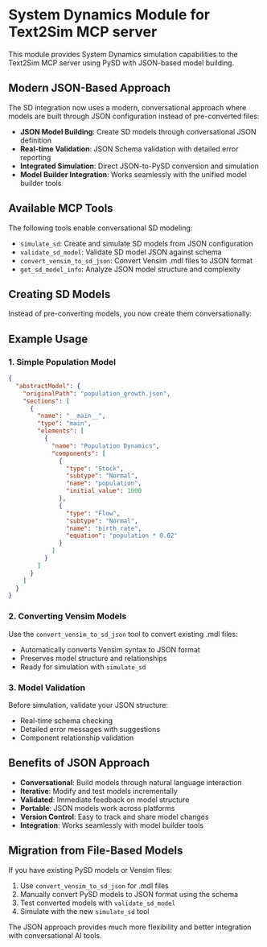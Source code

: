 # System Dynamics Module for Text2Sim MCP server

This module provides System Dynamics simulation capabilities to the Text2Sim MCP server using PySD with JSON-based model building.

## Modern JSON-Based Approach

The SD integration now uses a modern, conversational approach where models are built through JSON configuration instead of pre-converted files:

- **JSON Model Building**: Create SD models through conversational JSON definition
- **Real-time Validation**: JSON Schema validation with detailed error reporting
- **Integrated Simulation**: Direct JSON-to-PySD conversion and simulation
- **Model Builder Integration**: Works seamlessly with the unified model builder tools

## Available MCP Tools

The following tools enable conversational SD modeling:

- `simulate_sd`: Create and simulate SD models from JSON configuration
- `validate_sd_model`: Validate SD model JSON against schema
- `convert_vensim_to_sd_json`: Convert Vensim .mdl files to JSON format
- `get_sd_model_info`: Analyze JSON model structure and complexity

## Creating SD Models

Instead of pre-converting models, you now create them conversationally:

## Example Usage

### 1. Simple Population Model
```json
{
  "abstractModel": {
    "originalPath": "population_growth.json",
    "sections": [
      {
        "name": "__main__",
        "type": "main",
        "elements": [
          {
            "name": "Population Dynamics",
            "components": [
              {
                "type": "Stock",
                "subtype": "Normal",
                "name": "population",
                "initial_value": 1000
              },
              {
                "type": "Flow",
                "subtype": "Normal",
                "name": "birth_rate",
                "equation": "population * 0.02"
              }
            ]
          }
        ]
      }
    ]
  }
}
```

### 2. Converting Vensim Models
Use the `convert_vensim_to_sd_json` tool to convert existing .mdl files:
- Automatically converts Vensim syntax to JSON format
- Preserves model structure and relationships
- Ready for simulation with `simulate_sd`

### 3. Model Validation
Before simulation, validate your JSON structure:
- Real-time schema checking
- Detailed error messages with suggestions
- Component relationship validation

## Benefits of JSON Approach

- **Conversational**: Build models through natural language interaction
- **Iterative**: Modify and test models incrementally
- **Validated**: Immediate feedback on model structure
- **Portable**: JSON models work across platforms
- **Version Control**: Easy to track and share model changes
- **Integration**: Works seamlessly with model builder tools

## Migration from File-Based Models

If you have existing PySD models or Vensim files:
1. Use `convert_vensim_to_sd_json` for .mdl files
2. Manually convert PySD models to JSON format using the schema
3. Test converted models with `validate_sd_model`
4. Simulate with the new `simulate_sd` tool

The JSON approach provides much more flexibility and better integration with conversational AI tools. 
